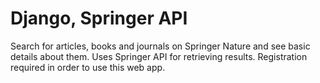 # Django, Springer API
Search for articles, books and journals on Springer Nature and see basic details about them.
Uses Springer API for retrieving results. Registration required in order to use this web app. 